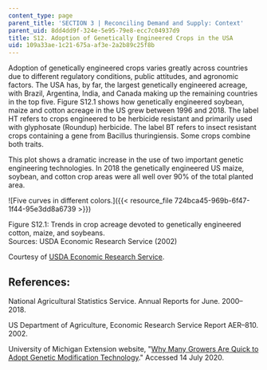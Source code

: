```yaml
---
content_type: page
parent_title: 'SECTION 3 | Reconciling Demand and Supply: Context'
parent_uid: 8dd4dd9f-324e-5e95-79e8-ecc7c04937d9
title: S12. Adoption of Genetically Engineered Crops in the USA
uid: 109a33ae-1c21-675a-af3e-2a2b89c25f8b
---
```


Adoption of genetically engineered crops varies greatly across countries due to different regulatory conditions, public attitudes, and agronomic factors. The USA has, by far, the largest genetically engineered acreage, with Brazil, Argentina, India, and Canada making up the remaining countries in the top five. Figure S12.1 shows how genetically engineered soybean, maize and cotton acreage in the US grew between 1996 and 2018. The label HT refers to crops engineered to be herbicide resistant and primarily used with glyphosate (Roundup) herbicide. The label BT refers to insect resistant crops containing a gene from Bacillus thuringiensis. Some crops combine both traits.

This plot shows a dramatic increase in the use of two important genetic engineering technologies. In 2018 the genetically engineered US maize, soybean, and cotton crop areas were all well over 90% of the total planted area.

![Five curves in different colors.]({{< resource_file 724bca45-969b-6f47-1f44-95e3dd8a6739 >}})

Figure S12.1: Trends in crop acreage devoted to genetically engineered cotton, maize, and soybeans.  
Sources: USDA Economic Research Service (2002)

Courtesy of [USDA Economic Research Service](https://www.ers.usda.gov/).

References:
-----------

National Agricultural Statistics Service. Annual Reports for June. 2000–2018.

US Department of Agriculture, Economic Research Service Report AER–810. 2002.

University of Michigan Extension website, "[Why Many Growers Are Quick to Adopt Genetic Modification Technology](https://www.canr.msu.edu/news/why-many-growers-are-quick-to-adopt-genetic-modification-technology)." Accessed 14 July 2020.